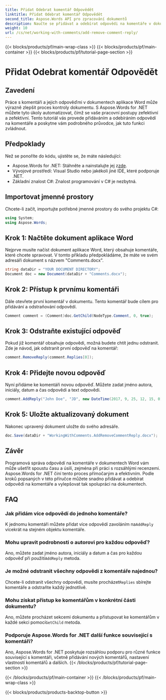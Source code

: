 ```yaml
---
title: Přidat Odebrat komentář Odpovědět
linktitle: Přidat Odebrat komentář Odpovědět
second_title: Aspose.Words API pro zpracování dokumentů
description: Naučte se přidávat a odebírat odpovědi na komentáře v dokumentech aplikace Word pomocí Aspose.Words for .NET. Vylepšete spolupráci na dokumentech pomocí tohoto podrobného průvodce.
weight: 10
url: /cs/net/working-with-comments/add-remove-comment-reply/
---
```


{{< blocks/products/pf/main-wrap-class >}}
{{< blocks/products/pf/main-container >}}
{{< blocks/products/pf/tutorial-page-section >}}

# Přidat Odebrat komentář Odpovědět

## Zavedení

Práce s komentáři a jejich odpověďmi v dokumentech aplikace Word může výrazně zlepšit proces kontroly dokumentu. S Aspose.Words for .NET můžete tyto úkoly automatizovat, čímž se vaše pracovní postupy zefektivní a zefektivní. Tento tutoriál vás provede přidáváním a odebíráním odpovědí na komentáře a poskytne vám podrobného průvodce, jak tuto funkci zvládnout.

## Předpoklady

Než se ponoříte do kódu, ujistěte se, že máte následující:

-  Aspose.Words for .NET: Stáhněte a nainstalujte jej z[zde](https://releases.aspose.com/words/net/).
- Vývojové prostředí: Visual Studio nebo jakékoli jiné IDE, které podporuje .NET.
- Základní znalost C#: Znalost programování v C# je nezbytná.

## Importovat jmenné prostory

Chcete-li začít, importujte potřebné jmenné prostory do svého projektu C#:

```csharp
using System;
using Aspose.Words;
```

## Krok 1: Načtěte dokument aplikace Word

Nejprve musíte načíst dokument aplikace Word, který obsahuje komentáře, které chcete spravovat. V tomto příkladu předpokládáme, že máte ve svém adresáři dokument s názvem "Comments.docx".

```csharp
string dataDir = "YOUR DOCUMENT DIRECTORY";
Document doc = new Document(dataDir + "Comments.docx");
```

## Krok 2: Přístup k prvnímu komentáři

Dále otevřete první komentář v dokumentu. Tento komentář bude cílem pro přidávání a odstraňování odpovědí.

```csharp
Comment comment = (Comment)doc.GetChild(NodeType.Comment, 0, true);
```

## Krok 3: Odstraňte existující odpověď

Pokud již komentář obsahuje odpovědi, možná budete chtít jednu odstranit. Zde je návod, jak odstranit první odpověď na komentář:

```csharp
comment.RemoveReply(comment.Replies[0]);
```

## Krok 4: Přidejte novou odpověď

Nyní přidáme ke komentáři novou odpověď. Můžete zadat jméno autora, iniciály, datum a čas odpovědi a text odpovědi.

```csharp
comment.AddReply("John Doe", "JD", new DateTime(2017, 9, 25, 12, 15, 0), "New reply");
```

## Krok 5: Uložte aktualizovaný dokument

Nakonec upravený dokument uložte do svého adresáře.

```csharp
doc.Save(dataDir + "WorkingWithComments.AddRemoveCommentReply.docx");
```

## Závěr

Programová správa odpovědí na komentáře v dokumentech Word vám může ušetřit spoustu času a úsilí, zejména při práci s rozsáhlými recenzemi. Aspose.Words for .NET činí tento proces přímočarým a efektivním. Podle kroků popsaných v této příručce můžete snadno přidávat a odebírat odpovědi na komentáře a vylepšovat tak spolupráci na dokumentech.

## FAQ

### Jak přidám více odpovědí do jednoho komentáře?

 K jednomu komentáři můžete přidat více odpovědí zavoláním na`AddReply` vícekrát na stejném objektu komentáře.

### Mohu upravit podrobnosti o autorovi pro každou odpověď?

 Ano, můžete zadat jméno autora, iniciály a datum a čas pro každou odpověď při použití`AddReply` metoda.

### Je možné odstranit všechny odpovědi z komentáře najednou?

Chcete-li odstranit všechny odpovědi, musíte procházet`Replies` sbírejte komentáře a odstraňte každý jednotlivě.

### Mohu získat přístup ke komentářům v konkrétní části dokumentu?

 Ano, můžete procházet sekcemi dokumentu a přistupovat ke komentářům v každé sekci pomocí`GetChild` metoda.

### Podporuje Aspose.Words for .NET další funkce související s komentáři?

Ano, Aspose.Words for .NET poskytuje rozsáhlou podporu pro různé funkce související s komentáři, včetně přidávání nových komentářů, nastavení vlastností komentářů a dalších.
{{< /blocks/products/pf/tutorial-page-section >}}

{{< /blocks/products/pf/main-container >}}
{{< /blocks/products/pf/main-wrap-class >}}

{{< blocks/products/products-backtop-button >}}

